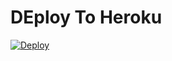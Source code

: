 # DEploy To Heroku
[![Deploy](https://www.herokucdn.com/deploy/button.svg)](https://heroku.com/deploy?template=https://github.com/elmejor254/descarga-S3)
